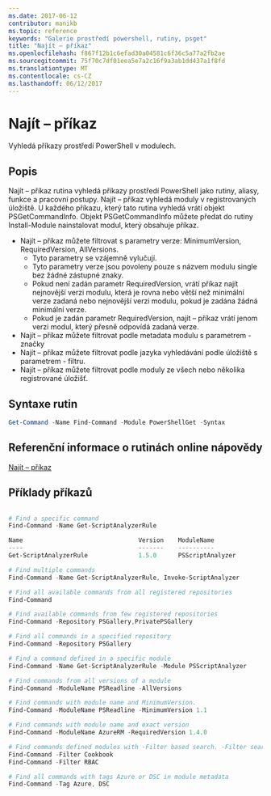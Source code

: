 ```yaml
---
ms.date: 2017-06-12
contributor: manikb
ms.topic: reference
keywords: "Galerie prostředí powershell, rutiny, psget"
title: "Najít – příkaz"
ms.openlocfilehash: f867f12b1c6efad30a04581c6f36c5a77a2fb2ae
ms.sourcegitcommit: 75f70c7df01eea5e7a2c16f9a3ab1dd437a1f8fd
ms.translationtype: MT
ms.contentlocale: cs-CZ
ms.lasthandoff: 06/12/2017
---
```

# <a name="find-command"></a>Najít – příkaz

Vyhledá příkazy prostředí PowerShell v modulech.

## <a name="description"></a>Popis
Najít – příkaz rutina vyhledá příkazy prostředí PowerShell jako rutiny, aliasy, funkce a pracovní postupy. Najít – příkaz vyhledá moduly v registrovaných úložiště.
U každého příkazu, který tato rutina vyhledá vrátí objekt PSGetCommandInfo. Objekt PSGetCommandInfo můžete předat do rutiny Install-Module nainstalovat modul, který obsahuje příkaz.

- Najít – příkaz můžete filtrovat s parametry verze: MinimumVersion, RequiredVersion, AllVersions.
  - Tyto parametry se vzájemně vylučují.
  - Tyto parametry verze jsou povoleny pouze s názvem modulu single bez žádné zástupné znaky.
  - Pokud není zadán parametr RequiredVersion, vrátí příkaz najít nejnovější verzi modulu, která je rovna nebo větší než minimální verze zadaná nebo nejnovější verzi modulu, pokud je zadána žádná minimální verze.
  - Pokud je zadán parametr RequiredVersion, najít – příkaz vrátí jenom verzi modul, který přesně odpovídá zadaná verze.
- Najít – příkaz můžete filtrovat podle metadata modulu s parametrem - značky
- Najít – příkaz můžete filtrovat podle jazyka vyhledávání podle úložiště s parametrem - filtru.
- Najít – příkaz můžete filtrovat podle moduly ze všech nebo několika registrované úložišť.

## <a name="cmdlet-syntax"></a>Syntaxe rutin
```powershell
Get-Command -Name Find-Command -Module PowerShellGet -Syntax
```

## <a name="cmdlet-online-help-reference"></a>Referenční informace o rutinách online nápovědy

[Najít – příkaz](http://go.microsoft.com/fwlink/?LinkId=733636)

## <a name="example-commands"></a>Příklady příkazů
```powershell

# Find a specific command
Find-Command -Name Get-ScriptAnalyzerRule

Name                                Version    ModuleName                          Repository
----                                -------    ----------                          ----------
Get-ScriptAnalyzerRule              1.5.0      PSScriptAnalyzer                    PSGallery

# Find multiple commands
Find-Command -Name Get-ScriptAnalyzerRule, Invoke-ScriptAnalyzer

# Find all available commands from all registered repositories
Find-Command

# Find available commands from few registered repositories
Find-Command -Repository PSGallery,PrivatePSGallery

# Find all commands in a specified repository
Find-Command -Repository PSGallery

# Find a command defined in a specific module
Find-Command -Name Get-ScriptAnalyzerRule -Module PSScriptAnalyzer

# Find commands from all versions of a module
Find-Command -ModuleName PSReadline -AllVersions

# Find commands with module name and MinimumVersion.
Find-Command -ModuleName PSReadline -MinimumVersion 1.1

# Find commands with module name and exact version
Find-Command -ModuleName AzureRM -RequiredVersion 1.4.0

# Find commands defined modules with -Filter based search. -Filter searches in description and module names
Find-Command -Filter Cookbook
Find-Command -Filter RBAC

# Find all commands with tags Azure or DSC in module metadata
Find-Command -Tag Azure, DSC

```

